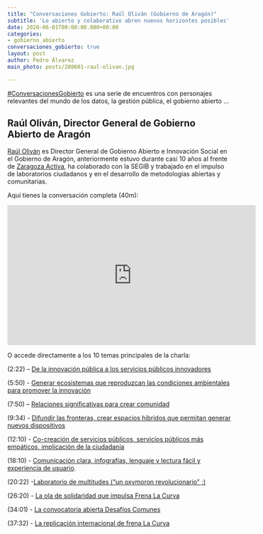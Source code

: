 ```yaml
---
title: "Conversaciones Gobierto: Raúl Oliván (Gobierno de Aragón)"
subtitle: 'Lo abierto y colaborativo abren nuevos horizontes posibles'
date: 2020-06-01T00:00:00.000+00:00
categories:
- gobierno_abierto
conversaciones_gobierto: true
layout: post
author: Pedro Álvarez
main_photo: posts/200601-raul-olivan.jpg

---
```


[#ConversacionesGobierto](/conversaciones/) es una serie de encuentros con personajes relevantes del mundo de los datos, la gestión pública, el gobierno abierto ...

## Raúl Oliván, Director General de Gobierno Abierto de Aragón

[Raúl Oliván](https://twitter.com/raulolivan?ref_src=twsrc%5Egoogle%7Ctwcamp%5Eserp%7Ctwgr%5Eauthor) es Director General de Gobierno Abierto e Innovación Social en el Gobierno de Aragón, anteriormente estuvo durante casi 10 años al frente de [Zaragoza Activa](http://blogzac.es/), ha colaborado con la SEGIB y trabajado en el impulso de laboratorios ciudadanos y en el desarrollo de metodologías abiertas y comunitarias.

Aquí tienes la conversación completa (40m):

<div class="video_wrapper bigger">
<iframe width="560" height="315" src="https://www.youtube.com/embed/aypNY-iIKzY" frameborder="0" allow="accelerometer; autoplay; encrypted-media; gyroscope; picture-in-picture" allowfullscreen></iframe>
</div>

O accede directamente a los 10 temas principales de la charla:

(2:22) – [De la innovación pública a los servicios públicos innovadores](https://youtu.be/aypNY-iIKzY?t=142)

(5:50) - [Generar ecosistemas que reproduzcan las condiciones ambientales para promover la innovación](https://youtu.be/aypNY-iIKzY?t=351)

(7:50) – [Relaciones significativas para crear comunidad](https://youtu.be/aypNY-iIKzY?t=470)

(9:34) - [Difundir las fronteras, crear espacios híbridos que permitan generar nuevos dispositivos](https://youtu.be/aypNY-iIKzY?t=574)

(12:10) - [Co-creación de servicios públicos, servicios públicos más empáticos, implicación de la ciudadanía](https://youtu.be/aypNY-iIKzY?t=730)

(18:10) - [Comunicación clara, infografías, lenguaje y lectura fácil y experiencia de usuario](https://youtu.be/aypNY-iIKzY?t=1090).

(20:22) -[Laboratorio de multitudes (“un oxymoron revolucionario” ;)](https://youtu.be/aypNY-iIKzY?t=1222)

(26:20) - [La ola de solidaridad que impulsa Frena La Curva](https://youtu.be/aypNY-iIKzY?t=1580)

(34:01) - [La convocatoria abierta Desafíos Comunes](https://youtu.be/aypNY-iIKzY?t=2041)

(37:32) - [La replicación internacional de frena La Curva](https://youtu.be/aypNY-iIKzY?t=2252)

